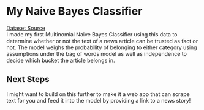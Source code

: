# My Naive Bayes Classifier
<a href = https://www.kaggle.com/clmentbisaillon/fake-and-real-news-dataset/>Dataset Source</a> <br/>
I made my first Multinomial Naive Bayes Classifier using this data to determine whether or not the text 
of a news article can be trusted as fact or not. The model weighs the probability of belonging to either category using assumptions under
the bag of words model as well as independence to decide which bucket the article belongs in.

## Next Steps
I might want to build on this further to make it a web app that can scrape text for you and feed it into the model by providing a link 
to a news story!
